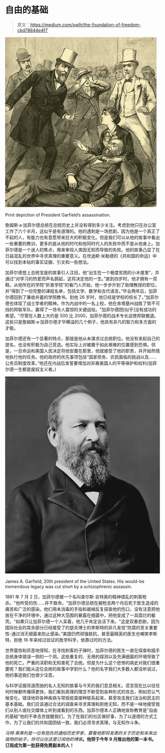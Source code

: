 # 自由的基础

> 原文：<https://medium.com/swlh/the-foundation-of-freedom-cbd78844e4f7>

![](img/677f2a1aba2192e5fc92d4913bffb94e.png)

Print depiction of President Garfield’s assassination.

詹姆斯·a·加菲尔德总统在总统历史上并没有得到多少关注。考虑到他只在办公室工作了六个半月，这似乎是有道理的。他的遇刺是一场悲剧，因为他是一个真正了不起的人，有能力也有意愿带来巨大的积极变化。但是我们可以从他的故事中看出一些重要的教训，更多的是从他的时代和他同时代人的失败中而不是从他身上。加菲尔德是一个迷人的焦点，用来审视人类因无知而导致的失败。他的故事凸显了在日益混乱的世界中寻求真理的重要意义。在坎迪斯·米勒德的《共和国的命运》中可以找到本帖的事实证据、引文和一些想法。

加菲尔德登上总统宝座的故事引人注目。他“出生在一个极度贫困的小木屋里”，并通过“对学习的热爱而声名鹊起，这将决定他的一生。”直到四岁时，他才拥有一双鞋。从他所在的学院“折衷学院”的看门人开始，他一步步升到了助理教授的职位，并“得到了一份完整的课程名单，包括文学、数学和古代语言。”毕业两年后，加菲尔德回到了兼收并蓄的学院教书。到他 26 岁时，他已经是学校的校长了。”加菲尔德也体现了战士学者的精神。作为内战中的一名上校，他在肯塔基州战胜了势不可挡的邦联军队，赢得了一场令人震惊的关键战役。"加菲尔德团[似乎]没有成功的希望。"尽管在人数上大约是 500 比 2000，加菲尔德的战术专长迫使邦联撤退。这些只是詹姆斯·a·加菲尔德才华横溢的几个例子，他具有非凡的智力和多方面的才能。

加菲尔德还有一个显著的特点，那就是他从未谋求过总统职位。他没有发起自己的提名，也没有积极为自己竞选。他实际上对被置于如此艰难的位置感到恐惧。但是，一旦命运和美国人民决定将他安置在那里，他就接受了他的职责，并开始热情地执行他的任务。他的政府的优先事项包括“国家债务、农民面临的挑战以及……公务员制度改革。”他还在内战后发誓要增加对非裔美国人的平等保护和权利(加菲尔德一生都是废奴主义者。)

![](img/8a8a02a7c05be5e5b02c2aa4f30b7c70.png)

James A. Garfield, 20th president of the United States. His would-be tremendous legacy was cut short by a schizophrenic assassin.

1881 年 7 月 2 日，加菲尔德被一个名叫查尔斯·吉特奥的精神错乱的刺客枪杀。"他所受的伤……并不致命。"加菲尔德总统在被枪击两个月后死于医生造成的痛苦和广泛的感染。他们用未消毒的手指和器械反复探查他的伤口，没有注意把他放在干净的环境中，通过这种大范围的暴露在细菌中，把他变成了一具腐烂的躯壳。"如果只让加菲尔德一个人呆着，他几乎肯定会活下来。"这是双重悲剧，因为国际社会的其余部分已经接受了约瑟夫博士的李斯特的非凡发现“防腐的至关重要性-通过消灭细菌来防止感染。”美国仍然顽强抵抗，甚至最精英的医生也嘲笑李斯特，拒绝 16 年来经过验证的医学科学，依靠过时的方法。

世界震惊和厌恶地得知，在寻找刺客的子弹时，加菲尔德的医生一直在探查和插手总统身体错误一侧的一个洞。这些重复的、无用的探测以及充满细菌的环境导致了他的死亡。严重的渎职和无知害死了总统。但是为什么这个悲惨的病史对我们很重要呢？我们能从这位总统的故事中学到什么？他的名字我们大多数人都没听说过，他的事迹我们也很少注意。

与科学证据背道而驰的名人无知的故事与今天的我们息息相关。谎言现在比以往任何时候都传播得更快，我们看到真理的理念不断受到各种形式的攻击，例如否认气候变化，错误地将各种疾病与常规疫苗接种联系起来，甚至攻击我们法治和民主的基本基础。我们应该通过合法的调查来寻求真理和拒绝无知，而不是一味地接受我们从别人或社交媒体上听到或看到的东西。加菲尔德本人正确地宣称教育是“自由的基础”他的不幸去世提醒我们，为了在我们的社区做好事，为了以道德的方式工作，为了让我们的共和国团结一致，我们必须寻求真理，与无知作斗争。

*马特·莱弗利是一位有抱负的通俗历史学家，要看他即将发表的关于历史和未来出版物的帖子，你可以在这里订阅他的博客*[](https://mattlively.wixsite.com/ourstory?source=post_page---------------------------)**。他将于今年 9 月推出他的第一本书。订阅成为第一批获得免费副本的人！**